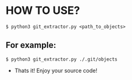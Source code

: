 # HOW TO USE?

`$ python3 git_extractor.py <path_to_objects>`

## For example:
`$ python3 git_extractor.py ./.git/objects`

- Thats it! Enjoy your source code!